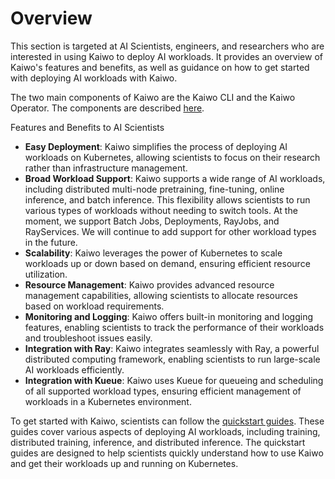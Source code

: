 # Overview 

This section is targeted at AI Scientists, engineers, and researchers who are interested in using Kaiwo to deploy AI workloads. It provides an overview of Kaiwo's features and benefits, as well as guidance on how to get started with deploying AI workloads with Kaiwo.

The two main components of Kaiwo are the Kaiwo CLI and the Kaiwo Operator. The components are described [here](../general/main-components.md).

Features and Benefits to AI Scientists

- **Easy Deployment**: Kaiwo simplifies the process of deploying AI workloads on Kubernetes, allowing scientists to focus on their research rather than infrastructure management.
- **Broad Workload Support**: Kaiwo supports a wide range of AI workloads, including distributed multi-node pretraining, fine-tuning, online inference, and batch inference. This flexibility allows scientists to run various types of workloads without needing to switch tools. At the moment, we support Batch Jobs, Deployments, RayJobs, and RayServices. We will continue to add support for other workload types in the future.
- **Scalability**: Kaiwo leverages the power of Kubernetes to scale workloads up or down based on demand, ensuring efficient resource utilization.
- **Resource Management**: Kaiwo provides advanced resource management capabilities, allowing scientists to allocate resources based on workload requirements.
- **Monitoring and Logging**: Kaiwo offers built-in monitoring and logging features, enabling scientists to track the performance of their workloads and troubleshoot issues easily.
- **Integration with Ray**: Kaiwo integrates seamlessly with Ray, a powerful distributed computing framework, enabling scientists to run large-scale AI workloads efficiently.
- **Integration with Kueue**: Kaiwo uses Kueue for queueing and scheduling of all supported workload types, ensuring efficient management of workloads in a Kubernetes environment.

To get started with Kaiwo, scientists can follow the [quickstart guides](quickstart.md). These guides cover various aspects of deploying AI workloads, including training, distributed training, inference, and distributed inference. The quickstart guides are designed to help scientists quickly understand how to use Kaiwo and get their workloads up and running on Kubernetes.